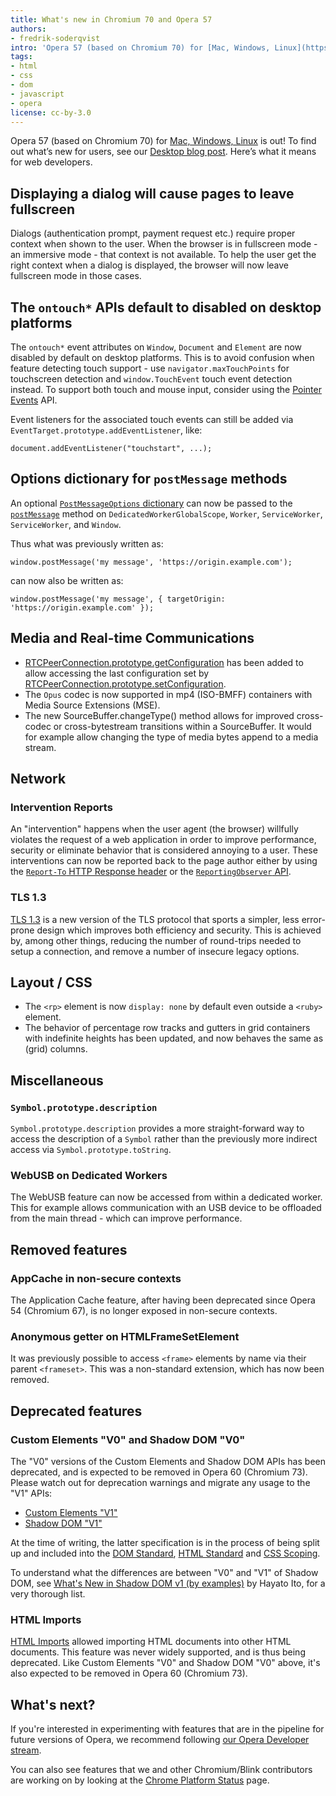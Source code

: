 ```yaml
---
title: What's new in Chromium 70 and Opera 57
authors:
- fredrik-soderqvist
intro: 'Opera 57 (based on Chromium 70) for [Mac, Windows, Linux](https://www.opera.com/computer) is out! To find out what’s new for users, see our [Desktop blog post](https://blogs.opera.com/desktop/2018/11/opera-57-stable/). Here’s what it means for web developers.'
tags:
- html
- css
- dom
- javascript
- opera
license: cc-by-3.0
---
```


Opera 57 (based on Chromium 70) for [Mac, Windows, Linux](https://www.opera.com/computer) is out! To
find out what’s new for users, see our
[Desktop blog post](https://blogs.opera.com/desktop/2018/11/opera-57-stable/).
Here’s what it means for web developers.

## Displaying a dialog will cause pages to leave fullscreen

Dialogs (authentication prompt, payment request etc.) require proper context
when shown to the user. When the browser is in fullscreen mode - an immersive
mode - that context is not available. To help the user get the right context
when a dialog is displayed, the browser will now leave fullscreen mode in those
cases.

## The `ontouch*` APIs default to disabled on desktop platforms

The `ontouch*` event attributes on `Window`, `Document` and `Element` are
now disabled by default on desktop platforms. This is to avoid confusion when
feature detecting touch support - use `navigator.maxTouchPoints` for
touchscreen detection and `window.TouchEvent` touch event detection instead. To
support both touch and mouse input, consider using the [Pointer Events](https://w3c.github.io/pointerevents/) API.

Event listeners for the associated touch events can still be added via
`EventTarget.prototype.addEventListener`, like:

    document.addEventListener("touchstart", ...);

## Options dictionary for `postMessage` methods

An optional [`PostMessageOptions` dictionary](https://html.spec.whatwg.org/multipage/web-messaging.html#postmessageoptions)
can now be passed to the
[`postMessage`](https://html.spec.whatwg.org/multipage/web-messaging.html#dom-window-postmessage-options)
method on `DedicatedWorkerGlobalScope`, `Worker`, `ServiceWorker`, `ServiceWorker`, and `Window`.

Thus what was previously written as:

    window.postMessage('my message', 'https://origin.example.com');

can now also be written as:

    window.postMessage('my message', { targetOrigin: 'https://origin.example.com' });

## Media and Real-time Communications

* [RTCPeerConnection.prototype.getConfiguration](https://w3c.github.io/webrtc-pc/#dom-rtcpeerconnection-getconfiguration)
  has been added to allow accessing the last configuration set by
  [RTCPeerConnection.prototype.setConfiguration](https://w3c.github.io/webrtc-pc/#dom-rtcpeerconnection-setconfiguration).
* The `Opus` codec is now supported in mp4 (ISO-BMFF) containers with Media Source Extensions (MSE).
* The new SourceBuffer.changeType() method allows for improved cross-codec or cross-bytestream transitions
  within a SourceBuffer. It would for example allow changing the type of media bytes append to a media stream.

## Network

### Intervention Reports

An "intervention" happens when the user agent (the browser) willfully violates
the request of a web application in order to improve performance, security or
eliminate behavior that is considered annoying to a user. These interventions
can now be reported back to the page author either by using the
[`Report-To` HTTP Response header](https://w3c.github.io/reporting/#header) or the
[`ReportingObserver` API](https://w3c.github.io/reporting/#observers).

### TLS 1.3

[TLS 1.3](https://tools.ietf.org/html/rfc8446) is a new version of the TLS
protocol that sports a simpler, less error-prone design which improves both
efficiency and security. This is achieved by, among other things, reducing the
number of round-trips needed to setup a connection, and remove a number of
insecure legacy options.

## Layout / CSS

* The `<rp>` element is now `display: none` by default even outside a `<ruby>` element.
* The behavior of percentage row tracks and gutters in grid containers with
indefinite heights has been updated, and now behaves the same as (grid) columns.

## Miscellaneous

### `Symbol.prototype.description`

`Symbol.prototype.description` provides a more straight-forward way to access
the description of a `Symbol` rather than the previously more indirect access
via `Symbol.prototype.toString`.

### WebUSB on Dedicated Workers

The WebUSB feature can now be accessed from within a dedicated worker. This for
example allows communication with an USB device to be offloaded from the main
thread - which can improve performance.

## Removed features

### AppCache in non-secure contexts

The Application Cache feature, after having been deprecated since Opera 54
(Chromium 67), is no longer exposed in non-secure contexts.

### Anonymous getter on HTMLFrameSetElement

It was previously possible to access `<frame>` elements by name via their
parent `<frameset>`. This was a non-standard extension, which has now been
removed.

## Deprecated features

### Custom Elements "V0" and Shadow DOM "V0"

The "V0" versions of the Custom Elements and Shadow DOM APIs has been
deprecated, and is expected to be removed in Opera 60 (Chromium 73). Please
watch out for deprecation warnings and migrate any usage to the "V1" APIs:

* [Custom Elements "V1"](https://html.spec.whatwg.org/#custom-elements)
* [Shadow DOM "V1"](http://w3c.github.io/webcomponents/spec/shadow/)

At the time of writing, the latter specification is in the process of being
split up and included into the [DOM Standard](https://dom.spec.whatwg.org/),
[HTML Standard](https://html.spec.whatwg.org/) and [CSS Scoping](https://drafts.csswg.org/css-scoping/).

To understand what the differences are between "V0" and "V1" of Shadow DOM, see
[What's New in Shadow DOM v1 (by examples)](https://hayato.io/2016/shadowdomv1/)
by Hayato Ito, for a very thorough list.

### HTML Imports

[HTML Imports](http://w3c.github.io/webcomponents/spec/imports/) allowed
importing HTML documents into other HTML documents. This feature was never
widely supported, and is thus being deprecated. Like Custom Elements "V0" and
Shadow DOM "V0" above, it's also expected to be removed in Opera 60 (Chromium 73).

## What's next?

If you're interested in experimenting with features that are in the
pipeline for future versions of Opera, we recommend following
[our Opera Developer stream](https://www.opera.com/developer).

You can also see features that we and other Chromium/Blink
contributors are working on by looking at the [Chrome Platform
Status](https://www.chromestatus.com/features) page.
